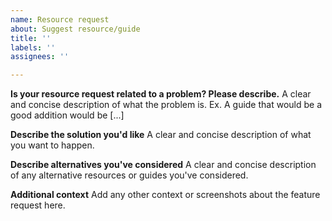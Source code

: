 ```yaml
---
name: Resource request
about: Suggest resource/guide
title: ''
labels: ''
assignees: ''

---
```


**Is your resource request related to a problem? Please describe.**
A clear and concise description of what the problem is. Ex. A guide that would be a good addition would be [...]

**Describe the solution you'd like**
A clear and concise description of what you want to happen.

**Describe alternatives you've considered**
A clear and concise description of any alternative resources or guides you've considered.

**Additional context**
Add any other context or screenshots about the feature request here.
